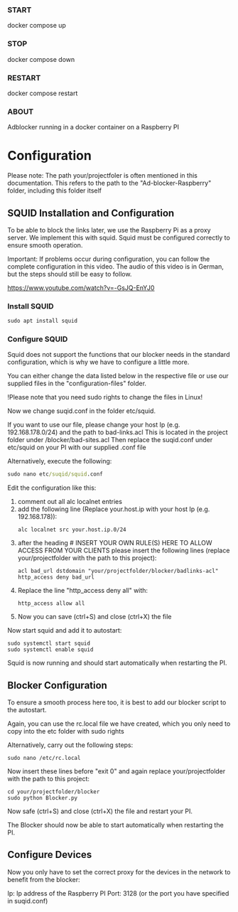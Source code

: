 ### START ###

docker compose up

### STOP ###

docker compose down

### RESTART ###

docker compose restart

### ABOUT ###

Adblocker running in a docker container on a Raspberry PI

# Configuration #

Please note: The path your/projectfoler is often mentioned in this documentation. This refers to the path to the "Ad-blocker-Raspberry" folder, including this folder itself

## SQUID Installation and Configuration ##

To be able to block the links later, we use the Raspberry Pi as a proxy server. We implement this with squid. Squid must be configured correctly to ensure smooth operation. 

Important: If problems occur during configuration, you can follow the complete configuration in this video. The audio of this video is in German, but the steps should still be easy to follow. 

https://www.youtube.com/watch?v=-GsJQ-EnYJ0


### Install SQUID ##

```cmd
sudo apt install squid
```

### Configure SQUID ###

Squid does not support the functions that our blocker needs in the standard configuration, which is why we have to configure a little more. 

You can either change the data listed below in the respective file or use our supplied files in the "configuration-files" folder. 

!Please note that you need sudo rights to change the files in Linux!


Now we change suqid.conf in the folder etc/squid. 

If you want to use our file, please change your host Ip (e.g. 192.168.178.0/24) and the path to bad-links.acl
This is located in the project folder under /blocker/bad-sites.acl
Then replace the suqid.conf under etc/squid on your PI with our supplied .conf file

Alternatively, execute the following:

```cmd
sudo nano etc/suqid/squid.conf
```
Edit the configuration like this:

1. comment out all alc localnet entries
2. add the following line (Replace your.host.ip with your host Ip (e.g. 192.168.178)): 
    ```
    alc localnet src your.host.ip.0/24 
    ```
3. after the heading # INSERT YOUR OWN RULE(S) HERE TO ALLOW ACCESS FROM YOUR CLIENTS please insert the following lines (replace your/projectfolder with the   path to this project):
    ```
    acl bad_url dstdomain "your/projectfolder/blocker/badlinks-acl"
    http_access deny bad_url 
    ```
4. Replace the line "http_access deny all" with:
    ```	
    http_access allow all
    ```
5. Now you can save (ctrl+S) and close (ctrl+X) the file

Now start squid and add it to autostart:
```
sudo systemctl start squid
sudo systemctl enable squid
```

Squid is now running and should start automatically when restarting the PI.

## Blocker Configuration ##

To ensure a smooth process here too, it is best to add our blocker script to the autostart. 

Again, you can use the rc.local file we have created, which you only need to copy into the etc folder with sudo rights

Alternatively, carry out the following steps:

```
sudo nano /etc/rc.local
```

Now insert these lines before "exit 0" and again replace your/projectfolder with the path to this project:
```
cd your/projectfolder/blocker
sudo python Blocker.py
```

Now safe (ctrl+S) and close (ctrl+X) the file and restart your PI.

The Blocker should now be able to start automatically when restarting the PI.

## Configure Devices ##

Now you only have to set the correct proxy for the devices in the network to benefit from the blocker:

Ip: Ip address of the Raspberry PI
Port: 3128 (or the port you have specified in suqid.conf)